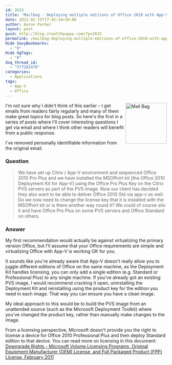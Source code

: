 ```yaml
---
id: 2633
title: 'Mailbag - Deploying multiple editions of Office 2010 with App-V'
date: 2012-02-15T17:45:14+10:00
author: Aaron Parker
layout: post
guid: http://blog.stealthpuppy.com/?p=2633
permalink: /mailbag-deploying-multiple-editions-of-office-2010-with-app-v/
Hide SexyBookmarks:
  - "0"
Hide OgTags:
  - "0"
dsq_thread_id:
  - "577282478"
categories:
  - Applications
tags:
  - App-V
  - Office
---
```

[<img style="background-image: none; padding-left: 0px; padding-right: 0px; display: inline; float: right; padding-top: 0px; border: 0px;" title="Mail Bag" src="https://stealthpuppy.com/wp-content/uploads/2012/02/Mail-Bag_thumb.png" alt="Mail Bag" width="128" height="128" align="right" border="0" />](https://stealthpuppy.com/wp-content/uploads/2012/02/Mail-Bag.png)I'm not sure why I didn't think of this earlier – I get emails from readers fairly regularly and many of them make great topics for blog posts. So here's the first in a series of posts where I'll cover interesting questions I get via email and where I think other readers will benefit from a public response.

I've removed personally identifiable information from the original email.

### Question

> We have set up Citrix / App-V environment and sequenced Office 2010 Pro Plus and we have installed the MSOffvirt kit [the Office 2010 Deployment Kit for App-V] using the Office Pro Plus Key on the Citrix PVS servers as part of the PVS image. Now our client has decided they also want to be able to deliver Office 2010 Std via app-v as well. Do we now need to change the license key that it is installed with the MSOffvirt kit or is there another way round it? We could of course silo it and have Office Pro Plus on some PVS servers and Office Standard on others.

### Answer

My first recommendation would actually be against virtualizing the primary version Office, but I'll assume that your Office requirements are simple and virtualizing Office with App-V is working OK for you.

It sounds like you're already aware that App-V doesn't really allow you to juggle different editions of Office on the same machine, as the Deployment Kit handles licensing, you can only add a single edition (e.g. Standard or Professional Plus) to any single machine. If you've already got an existing PVS image, I would recommend cracking it open, uninstalling the Deployment Kit and reinstalling using the product key for the edition you need in each image. That way you can ensure you have a clean image.

My ideal approach to this would be to build the PVS image from an unattended source (such as the Microsoft Deployment Toolkit) where you've changed the product key, rather than manually make changes to the image.

From a licensing perspective, Microsoft doesn't provide you the right to license a device for Office 2010 Professional Plus and then deploy Standard edition to that device. You can read more on licensing in this document: [Downgrade Rights - Microsoft Volume Licensing Programs, Original Equipment Manufacturer (OEM) License, and Full Packaged Product (FPP) License, February 2011](http://download.microsoft.com/download/6/8/9/68964284-864D-4A6D-AED9-F2C1F8F23E14/DOWNGRADE_RIGHTS.DOCX)
